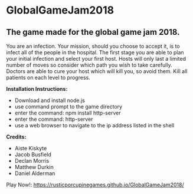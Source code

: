 # GlobalGameJam2018
## The game made for the global game jam 2018.

You are an infection. Your mission, should you choose to accept it, is to infect all of the people in the hospital. The first stage you are able to plan your initial infection and select your first host. Hosts will only last a limited number of moves so consider which path you wish to take carefully. Doctors are able to cure your host which will kill you, so avoid them. Kill all patients on each level to progress.

**Installation Instructions:** 
* Download and install node.js
* use command prompt to the game directory
* enter the command: npm install http-server
* enter the command:  http-server
* use a web browser to navigate to the ip address listed in the shell


**Credits:** 
* Aiste Kiskyte
* Jacob Busfield
* Declan Morris
* Matthew Durkin
* Daniel Alderman

Play Now!: 
https://rusticporcupinegames.github.io/GlobalGameJam2018/
